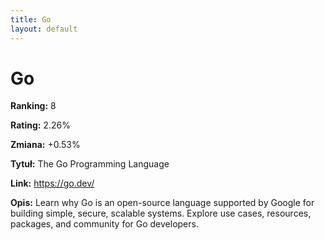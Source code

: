 ```yaml
---
title: Go
layout: default
---
```


# Go

**Ranking:** 8

**Rating:** 2.26%

**Zmiana:** +0.53%

**Tytuł:** The Go Programming Language

**Link:** https://go.dev/

**Opis:** Learn why Go is an open-source language supported by Google for building simple, secure, scalable systems. Explore use cases, resources, packages, and community for Go developers.

